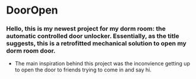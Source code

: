 # DoorOpen
### Hello, this is my newest project for my dorm room: the automatic controlled door unlocker. Essentially, as the title suggests, this is a retrofitted mechanical solution to open my dorm room door.

- The main inspiration behind this project was the inconvience getting up to open the door to friends trying to come in and say hi.
